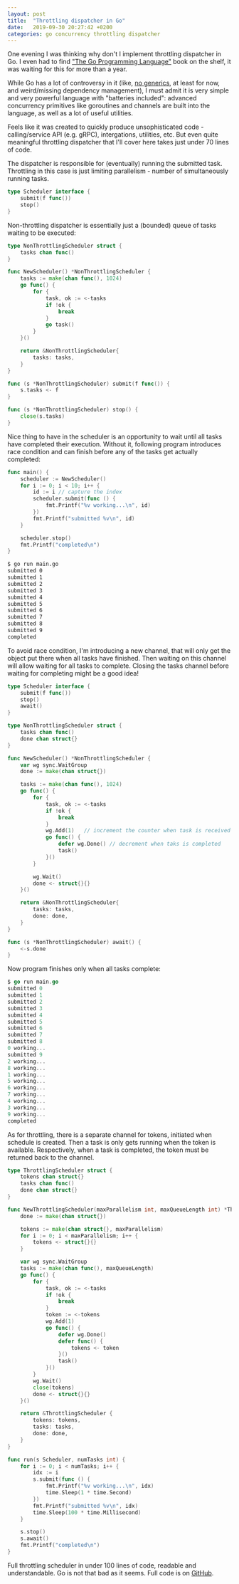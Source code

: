 ```yaml
---
layout: post
title:  "Throttling dispatcher in Go"
date:   2019-09-30 20:27:42 +0200
categories: go concurrency throttling dispatcher
---
```

One evening I was thinking why don't I implement throttling dispatcher in Go. I even had to find ["The Go Programming Language"][gopl] book on the shelf, it was waiting for this for more than a year.

While Go has a lot of controversy in it (like, [no generics][go-generics], at least for now, and weird/missing dependency management), I must admit it is very simple and very powerful language with "batteries included": advanced concurrency primitives like goroutines and channels are built into the language, as well as a lot of useful utilities.

Feels like it was created to quickly produce unsophisticated code - calling/service API (e.g. gRPC), intergations, utilities, etc. But even quite meaningful throttling dispatcher that I'll cover here takes just under 70 lines of code.

The dispatcher is responsible for (eventually) running the submitted task. Throttling in this case is just limiting parallelism - number of simultaneously running tasks.

```go
type Scheduler interface {
    submit(f func())
    stop()
}
```

Non-throttling dispatcher is essentially just a (bounded) queue of tasks waiting to be executed:

```go
type NonThrottlingScheduler struct {
    tasks chan func()
}

func NewScheduler() *NonThrottlingScheduler {
    tasks := make(chan func(), 1024)
    go func() {
        for {
            task, ok := <-tasks
            if !ok {
                break
            }
            go task()
        }
    }()

    return &NonThrottlingScheduler{
        tasks: tasks,
    }
}

func (s *NonThrottlingScheduler) submit(f func()) {
    s.tasks <- f
}

func (s *NonThrottlingScheduler) stop() {
    close(s.tasks)
}
```

Nice thing to have in the scheduler is an opportunity to wait until all tasks have completed their execution. Without it, following program introduces race condition and can finish before any of the tasks get actually completed:

```go
func main() {
    scheduler := NewScheduler()
    for i := 0; i < 10; i++ {
        id := i // capture the index
        scheduler.submit(func () {
            fmt.Printf("%v working...\n", id)
        })
        fmt.Printf("submitted %v\n", id)
    }

    scheduler.stop()
    fmt.Printf("completed\n")
}
```

```bash
$ go run main.go
submitted 0
submitted 1
submitted 2
submitted 3
submitted 4
submitted 5
submitted 6
submitted 7
submitted 8
submitted 9
completed
```

To avoid race condition, I'm introducing a new channel, that will only get the object put there when all tasks have finished. Then waiting on this channel will allow waiting for all tasks to complete. Closing the tasks channel before waiting for completing might be a good idea!

```go
type Scheduler interface {
    submit(f func())
    stop()
    await()
}

type NonThrottlingScheduler struct {
    tasks chan func()
    done chan struct{}
}

func NewScheduler() *NonThrottlingScheduler {
    var wg sync.WaitGroup
    done := make(chan struct{})

    tasks := make(chan func(), 1024)
    go func() {
        for {
            task, ok := <-tasks
            if !ok {
                break
            }
            wg.Add(1)   // increment the counter when task is received
            go func() {
                defer wg.Done() // decrement when taks is completed
                task()
            }()
        }

        wg.Wait()
        done <- struct{}{}
    }()

    return &NonThrottlingScheduler{
        tasks: tasks,
        done: done,
    }
}

func (s *NonThrottlingScheduler) await() {
    <-s.done
}
```

Now program finishes only when all tasks complete:

```go
$ go run main.go
submitted 0
submitted 1
submitted 2
submitted 3
submitted 4
submitted 5
submitted 6
submitted 7
submitted 8
0 working...
submitted 9
2 working...
8 working...
1 working...
5 working...
6 working...
7 working...
4 working...
3 working...
9 working...
completed
```

As for throttling, there is a separate channel for tokens, initiated when schedule is created. Then a task is only gets running when the token is available. Respectively, when a task is completed, the token must be returned back to the channel.

```go
type ThrottlingScheduler struct {
    tokens chan struct{}
    tasks chan func()
    done chan struct{}
}

func NewThrottlingScheduler(maxParallelism int, maxQueueLength int) *ThrottlingScheduler {
    done := make(chan struct{})

    tokens := make(chan struct{}, maxParallelism)
    for i := 0; i < maxParallelism; i++ {
        tokens <- struct{}{}
    }

    var wg sync.WaitGroup
    tasks := make(chan func(), maxQueueLength)
    go func() {
        for {
            task, ok := <-tasks
            if !ok {
                break
            }
            token := <-tokens
            wg.Add(1)
            go func() {
                defer wg.Done()
                defer func() {
                    tokens <- token
                }()
                task()
            }()
        }
        wg.Wait()
        close(tokens)
        done <- struct{}{}
    }()

    return &ThrottlingScheduler {
        tokens: tokens,
        tasks: tasks,
        done: done,
    }
}

func run(s Scheduler, numTasks int) {
    for i := 0; i < numTasks; i++ {
        idx := i
        s.submit(func () {
            fmt.Printf("%v working...\n", idx)
            time.Sleep(1 * time.Second)
        })
        fmt.Printf("submitted %v\n", idx)
        time.Sleep(100 * time.Millisecond)
    }

    s.stop()
    s.await()
    fmt.Printf("completed\n")
}
```

Full throttling scheduler in under 100 lines of code, readable and understandable. Go is not that bad as it seems. Full code is on [GitHub][code].

[gopl]: https://www.gopl.io/
[go-generics]: https://blog.golang.org/why-generics
[code]: https://github.com/sergey-melnychuk/throttling-dispatcher-in-go
